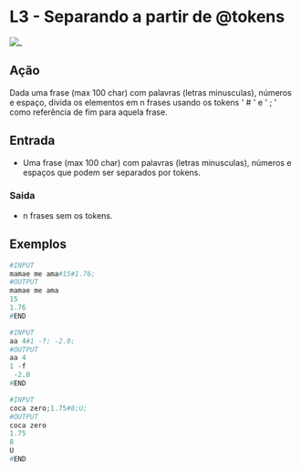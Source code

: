 # L3 - Separando a partir de @tokens

![_](https://raw.githubusercontent.com/qxcodefup/arcade/master/base/tokens/cover.jpg)

## Ação

Dada uma frase (max 100 char) com palavras (letras minusculas), números e espaço, divida os elementos em n frases usando os tokens ' # ' e ' ; ' como referência de fim para aquela frase.

## Entrada

* Uma frase (max 100 char) com palavras (letras minusculas), números e espaços que podem ser separados por tokens.

### Saida

* n frases sem os tokens.

## Exemplos

``` py
#INPUT
mamae me ama#15#1.76;
#OUTPUT
mamae me ama
15
1.76
#END

#INPUT
aa 4#1 -f; -2.0;
#OUTPUT
aa 4
1 -f
 -2.0
#END

#INPUT
coca zero;1.75#8;U;
#OUTPUT
coca zero
1.75
8
U
#END
```

